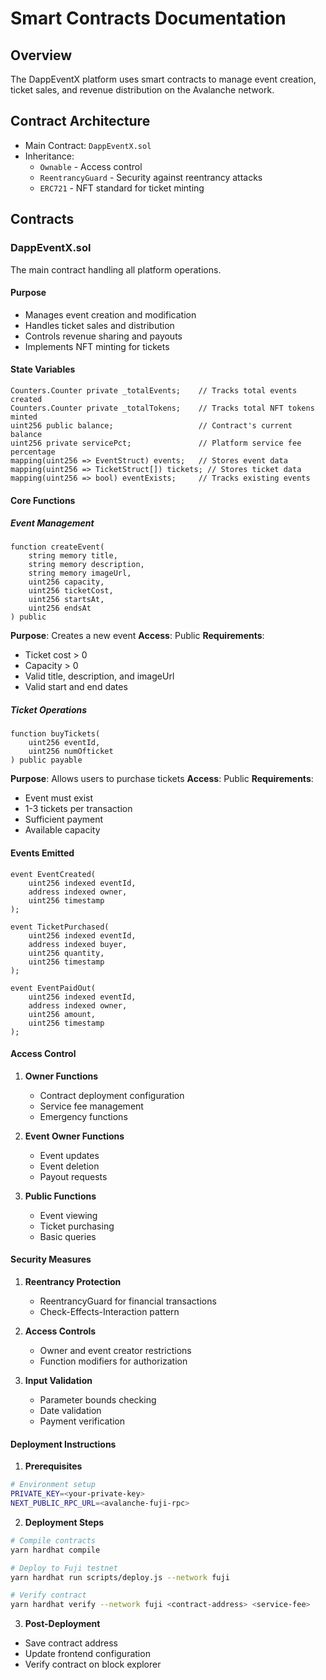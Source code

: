# Smart Contracts Documentation

## Overview
The DappEventX platform uses smart contracts to manage event creation, ticket sales, and revenue distribution on the Avalanche network.

## Contract Architecture
- Main Contract: `DappEventX.sol`
- Inheritance: 
  - `Ownable` - Access control
  - `ReentrancyGuard` - Security against reentrancy attacks
  - `ERC721` - NFT standard for ticket minting

## Contracts

### DappEventX.sol
The main contract handling all platform operations.

#### Purpose
- Manages event creation and modification
- Handles ticket sales and distribution
- Controls revenue sharing and payouts
- Implements NFT minting for tickets

#### State Variables
```solidity
Counters.Counter private _totalEvents;    // Tracks total events created
Counters.Counter private _totalTokens;    // Tracks total NFT tokens minted
uint256 public balance;                   // Contract's current balance
uint256 private servicePct;               // Platform service fee percentage
mapping(uint256 => EventStruct) events;   // Stores event data
mapping(uint256 => TicketStruct[]) tickets; // Stores ticket data
mapping(uint256 => bool) eventExists;     // Tracks existing events
```

#### Core Functions

##### Event Management
```solidity
function createEvent(
    string memory title,
    string memory description,
    string memory imageUrl,
    uint256 capacity,
    uint256 ticketCost,
    uint256 startsAt,
    uint256 endsAt
) public
```
**Purpose**: Creates a new event
**Access**: Public
**Requirements**:
- Ticket cost > 0
- Capacity > 0
- Valid title, description, and imageUrl
- Valid start and end dates

##### Ticket Operations
```solidity
function buyTickets(
    uint256 eventId, 
    uint256 numOfticket
) public payable
```
**Purpose**: Allows users to purchase tickets
**Access**: Public
**Requirements**:
- Event must exist
- 1-3 tickets per transaction
- Sufficient payment
- Available capacity

#### Events Emitted
```solidity
event EventCreated(
    uint256 indexed eventId,
    address indexed owner,
    uint256 timestamp
);

event TicketPurchased(
    uint256 indexed eventId,
    address indexed buyer,
    uint256 quantity,
    uint256 timestamp
);

event EventPaidOut(
    uint256 indexed eventId,
    address indexed owner,
    uint256 amount,
    uint256 timestamp
);
```

#### Access Control
1. **Owner Functions**
   - Contract deployment configuration
   - Service fee management
   - Emergency functions

2. **Event Owner Functions**
   - Event updates
   - Event deletion
   - Payout requests

3. **Public Functions**
   - Event viewing
   - Ticket purchasing
   - Basic queries

#### Security Measures
1. **Reentrancy Protection**
   - ReentrancyGuard for financial transactions
   - Check-Effects-Interaction pattern

2. **Access Controls**
   - Owner and event creator restrictions
   - Function modifiers for authorization

3. **Input Validation**
   - Parameter bounds checking
   - Date validation
   - Payment verification

#### Deployment Instructions

1. **Prerequisites**
```bash
# Environment setup
PRIVATE_KEY=<your-private-key>
NEXT_PUBLIC_RPC_URL=<avalanche-fuji-rpc>
```

2. **Deployment Steps**
```bash
# Compile contracts
yarn hardhat compile

# Deploy to Fuji testnet
yarn hardhat run scripts/deploy.js --network fuji

# Verify contract
yarn hardhat verify --network fuji <contract-address> <service-fee>
```

3. **Post-Deployment**
- Save contract address
- Update frontend configuration
- Verify contract on block explorer